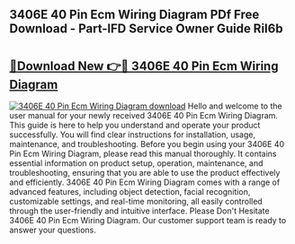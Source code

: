 ## 3406E 40 Pin Ecm Wiring Diagram PDf Free Download - Part-lFD Service Owner Guide RiI6b

# <h2><a href="http://dfplh3.blite.top/?on=3406E+40+Pin+Ecm+Wiring+Diagram">🔗Download New 👉🔴 3406E 40 Pin Ecm Wiring Diagram</a></h2>

[![3406E 40 Pin Ecm Wiring Diagram download](https://i.imgur.com/lujVjoI.png)](http://dfplh3.blite.top/?on=3406E+40+Pin+Ecm+Wiring+Diagram)
Hello and welcome to the user manual for your newly received 3406E 40 Pin Ecm Wiring Diagram. This guide is here to help you understand and operate your product successfully. You will find clear instructions for installation, usage, maintenance, and troubleshooting. Before you begin using your 3406E 40 Pin Ecm Wiring Diagram, please read this manual thoroughly. It contains essential information on product setup, operation, maintenance, and troubleshooting, ensuring that you are able to use the product effectively and efficiently. 3406E 40 Pin Ecm Wiring Diagram comes with a range of advanced features, including object detection, facial recognition, customizable settings, and real-time monitoring, all easily controlled through the user-friendly and intuitive interface. Please Don't Hesitate 3406E 40 Pin Ecm Wiring Diagram. Our customer support team is ready to answer your questions.
